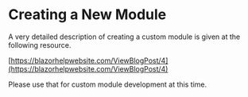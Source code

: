 # Creating a New Module

A very detailed description of creating a custom module is given at the following resource. 

[https://blazorhelpwebsite.com/ViewBlogPost/4](https://blazorhelpwebsite.com/ViewBlogPost/4)

Please use that for custom module development at this time. 


